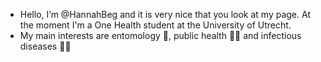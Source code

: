- Hello, I’m @HannahBeg and it is very nice that you look at my page. At the moment I'm a One Health student at the University of Utrecht. 
- My main interests are entomology 🐞, public health 🧑‍⚕️ and infectious diseases 🦠🦟

<!---
HannahBeg/HannahBeg is a ✨ special ✨ repository because its `README.md` (this file) appears on your GitHub profile.
You can click the Preview link to take a look at your changes.
--->
